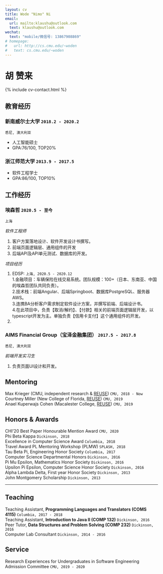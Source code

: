 ```yaml
---
layout: cv
title: Wode "Nimo" Ni
email:
  url: mailto:klaushu@outlook.com
  text: klaushu@outlook.com
wechat:
  text: "mobile/微信号: 13867908869"
# homepage:
#   url: http://cs.cmu.edu/~woden
#   text: cs.cmu.edu/~woden
---
```


# **胡** **赞来**

<!--
include contact information from the front matter
Supported arguments:
    - homepage: url, text
    - phone
    - email
-->

{% include cv-contact.html %}

## 教育经历

### **新南威尔士大学** `2018.2 - 2020.2`

```
悉尼, 澳大利亚
```

- 人工智能硕士
- GPA:76/100, TOP20%

### **浙江师范大学** `2013.9 - 2017.5`

- 软件工程学士
- GPA:86/100, TOP10%

## 工作经历

### **埃森哲** `2020.5 - 至今`
```
上海
```
_软件工程师_<br>
1. 客户方案落地设计、软件开发设计书撰写。
2. 前端页面逻辑层、通用组件的开发
2. 后端API及API单元测试、数据库的开发。


_项目经历_
1. EDSP: `上海, 2020.5 - 2020.12`<br>
1.金融项目：车辆保险在线交易系统。团队规模：100+（日本、东南亚、中国的埃森哲团队共同负责）。<br>
2.技术栈：前端Angular、后端Springboot、数据库PostgreSQL、服务器AWS。<br>
3.连携BA分析客户需求制定软件设计方案，并撰写前端、后端设计书。<br>
4.在此项目中，负责【取消/解约】、【付款】相关的前端页面逻辑层开发，以typescript开发为主。单独负责【信用卡支付】这个通用组件的开发。<br>
5.



### **AIMS Financial Group（宝泽金融集团）** `2017.5 - 2017.8`
```
悉尼, 澳大利亚
```
_前端开发实习生_<br>
1. 负责页面UI设计和开发。

## Mentoring

Max Krieger (CMU, independent research & [REUSE](https://www.cmu.edu/scs/isr/reuse/)) `CMU, 2018 - Now` <br>
Courtney Miller (New College of Florida, [REUSE](https://www.cmu.edu/scs/isr/reuse/)) `CMU, 2019` <br>
Anael Kuperwajs Cohen (Macalester College, [REUSE](https://www.cmu.edu/scs/isr/reuse/)) `CMU, 2019` <br>

## Honors & Awards

CHI'20 Best Paper Honourable Mention Award `CMU, 2020` <br>
Phi Beta Kappa `Dickinson, 2018` <br>
Excellence in Computer Science Award `Columbia, 2018` <br>
Travel Award PL Mentoring Workshop (PLMW) `SPLASH, 2018` <br>
Tau Beta Pi, Engineering Honor Society `Columbia, 2017` <br>
Computer Science Departmental Honors `Dickinson, 2016` <br>
Pi Mu Epsilon, Mathematics Honor Society `Dickinson, 2016` <br>
Upsilon Pi Epsilon, Computer Science Honor Society `Dickinson, 2016` <br>
Alpha Lambda Delta, First year Honor Society `Dickinson, 2013`<br>
John Montgomery Scholarship `Dickinson, 2013` <br>

---

## Teaching

Teaching Assistant, **Programming Languages and Translators (COMS 4115)** `Columbia, 2017 - 2018` <br>
Teaching Assistant, **Introduction to Java II (COMP 132)** `Dickinson, 2016` <br>
Peer Tutor, **Data Structures and Problem Solving (COMP 232)** `Dickinson, 2016` <br>
Computer Lab Consultant `Dickinson, 2014 - 2016` <br>

## Service

Research Experiences for Undergraduates in Software Engineering Admission Committee `CMU, 2019 - 2020`

<!-- ### Footer

Last updated: May 2013 -->
